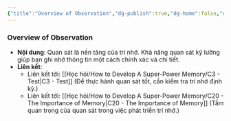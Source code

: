 ```yaml
---
{"title":"Overview of Observation","dg-publish":true,"dg-home":false,"date":"2024-08-31","tags":["#book","#memory","#How_to_Develop_A_Super_Power_Memory"],"Chương":"Chương1","permalink":"/hoc-hoi/how-to-develop-a-super-power-memory/overview-of-observation/","dgPassFrontmatter":true,"noteIcon":"","updated":"2025-01-14T22:28:12.671+07:00"}
---
```


### Overview of Observation

- **Nội dung**: Quan sát là nền tảng của trí nhớ. Khả năng quan sát kỹ lưỡng giúp bạn ghi nhớ thông tin một cách chính xác và chi tiết.
- **Liên kết**:
    - Liên kết tới: [[Học hỏi/How to Develop A Super-Power Memory/C3 - Test\|C3 - Test]] (Để thực hành quan sát tốt, cần kiểm tra trí nhớ định kỳ.)
    - Liên kết tới: [[Học hỏi/How to Develop A Super-Power Memory/C20 - The Importance of Memory\|C20 - The Importance of Memory]] (Tầm quan trọng của quan sát trong việc phát triển trí nhớ.)